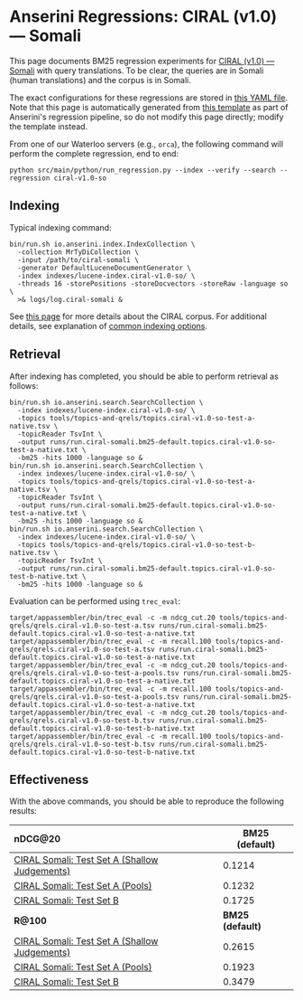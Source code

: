 # Anserini Regressions: CIRAL (v1.0) &mdash; Somali

This page documents BM25 regression experiments for [CIRAL (v1.0) &mdash; Somali](https://github.com/ciralproject/ciral) with query translations. To be clear, the queries are in Somali (human translations) and the corpus is in Somali.

The exact configurations for these regressions are stored in [this YAML file](../../src/main/resources/regression/ciral-v1.0-so.yaml).
Note that this page is automatically generated from [this template](../../src/main/resources/docgen/templates/ciral-v1.0-so.template) as part of Anserini's regression pipeline, so do not modify this page directly; modify the template instead.

From one of our Waterloo servers (e.g., `orca`), the following command will perform the complete regression, end to end:

```
python src/main/python/run_regression.py --index --verify --search --regression ciral-v1.0-so
```

## Indexing

Typical indexing command:

```
bin/run.sh io.anserini.index.IndexCollection \
  -collection MrTyDiCollection \
  -input /path/to/ciral-somali \
  -generator DefaultLuceneDocumentGenerator \
  -index indexes/lucene-index.ciral-v1.0-so/ \
  -threads 16 -storePositions -storeDocvectors -storeRaw -language so \
  >& logs/log.ciral-somali &
```

See [this page](https://github.com/ciralproject/ciral) for more details about the CIRAL corpus.
For additional details, see explanation of [common indexing options](../../docs/common-indexing-options.md).

## Retrieval

After indexing has completed, you should be able to perform retrieval as follows:

```
bin/run.sh io.anserini.search.SearchCollection \
  -index indexes/lucene-index.ciral-v1.0-so/ \
  -topics tools/topics-and-qrels/topics.ciral-v1.0-so-test-a-native.tsv \
  -topicReader TsvInt \
  -output runs/run.ciral-somali.bm25-default.topics.ciral-v1.0-so-test-a-native.txt \
  -bm25 -hits 1000 -language so &
bin/run.sh io.anserini.search.SearchCollection \
  -index indexes/lucene-index.ciral-v1.0-so/ \
  -topics tools/topics-and-qrels/topics.ciral-v1.0-so-test-a-native.tsv \
  -topicReader TsvInt \
  -output runs/run.ciral-somali.bm25-default.topics.ciral-v1.0-so-test-a-native.txt \
  -bm25 -hits 1000 -language so &
bin/run.sh io.anserini.search.SearchCollection \
  -index indexes/lucene-index.ciral-v1.0-so/ \
  -topics tools/topics-and-qrels/topics.ciral-v1.0-so-test-b-native.tsv \
  -topicReader TsvInt \
  -output runs/run.ciral-somali.bm25-default.topics.ciral-v1.0-so-test-b-native.txt \
  -bm25 -hits 1000 -language so &
```

Evaluation can be performed using `trec_eval`:

```
target/appassembler/bin/trec_eval -c -m ndcg_cut.20 tools/topics-and-qrels/qrels.ciral-v1.0-so-test-a.tsv runs/run.ciral-somali.bm25-default.topics.ciral-v1.0-so-test-a-native.txt
target/appassembler/bin/trec_eval -c -m recall.100 tools/topics-and-qrels/qrels.ciral-v1.0-so-test-a.tsv runs/run.ciral-somali.bm25-default.topics.ciral-v1.0-so-test-a-native.txt
target/appassembler/bin/trec_eval -c -m ndcg_cut.20 tools/topics-and-qrels/qrels.ciral-v1.0-so-test-a-pools.tsv runs/run.ciral-somali.bm25-default.topics.ciral-v1.0-so-test-a-native.txt
target/appassembler/bin/trec_eval -c -m recall.100 tools/topics-and-qrels/qrels.ciral-v1.0-so-test-a-pools.tsv runs/run.ciral-somali.bm25-default.topics.ciral-v1.0-so-test-a-native.txt
target/appassembler/bin/trec_eval -c -m ndcg_cut.20 tools/topics-and-qrels/qrels.ciral-v1.0-so-test-b.tsv runs/run.ciral-somali.bm25-default.topics.ciral-v1.0-so-test-b-native.txt
target/appassembler/bin/trec_eval -c -m recall.100 tools/topics-and-qrels/qrels.ciral-v1.0-so-test-b.tsv runs/run.ciral-somali.bm25-default.topics.ciral-v1.0-so-test-b-native.txt
```

## Effectiveness

With the above commands, you should be able to reproduce the following results:

| **nDCG@20**                                                                                                  | **BM25 (default)**|
|:-------------------------------------------------------------------------------------------------------------|-----------|
| [CIRAL Somali: Test Set A (Shallow Judgements)](https://huggingface.co/datasets/CIRAL/ciral)                 | 0.1214    |
| [CIRAL Somali: Test Set A (Pools)](https://huggingface.co/datasets/CIRAL/ciral)                              | 0.1232    |
| [CIRAL Somali: Test Set B](https://huggingface.co/datasets/CIRAL/ciral)                                      | 0.1725    |
| **R@100**                                                                                                    | **BM25 (default)**|
| [CIRAL Somali: Test Set A (Shallow Judgements)](https://huggingface.co/datasets/CIRAL/ciral)                 | 0.2615    |
| [CIRAL Somali: Test Set A (Pools)](https://huggingface.co/datasets/CIRAL/ciral)                              | 0.1923    |
| [CIRAL Somali: Test Set B](https://huggingface.co/datasets/CIRAL/ciral)                                      | 0.3479    |
